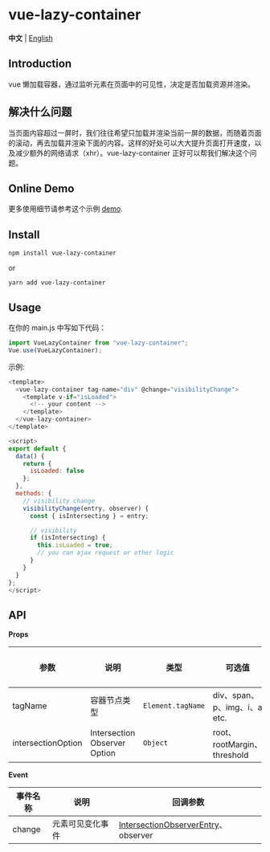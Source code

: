 # vue-lazy-container

**中文** | [English](./README.md)

## Introduction

vue 懒加载容器，通过监听元素在页面中的可见性，决定是否加载资源并渲染。

## 解决什么问题
当页面内容超过一屏时，我们往往希望只加载并渲染当前一屏的数据，而随着页面的滚动，再去加载并渲染下面的内容。这样的好处可以大大提升页面打开速度，以及减少额外的网络请求（xhr）。vue-lazy-container 正好可以帮我们解决这个问题。

## Online Demo

更多使用细节请参考这个示例 [demo](https://happy-coding-clans.github.io/vue-lazy-container/).

## Install

```
npm install vue-lazy-container
```

or

```
yarn add vue-lazy-container
```

## Usage

在你的 main.js 中写如下代码：

```javascript
import VueLazyContainer from "vue-lazy-container";
Vue.use(VueLazyContainer);
```

示例:

```javascript
<template>
  <vue-lazy-container tag-name="div" @change="visibilityChange">
    <template v-if="isLoaded">
      <!-- your content -->
    </template>
  </vue-lazy-container>
</template>

<script>
export default {
  data() {
    return {
      isLoaded: false
    };
  },
  methods: {
    // visibility change
    visibilityChange(entry, observer) {
      const { isIntersecting } = entry;

      // visibility
      if (isIntersecting) {
        this.isLoaded = true;
        // you can ajax request or other logic
      }
    }
  }
};
</script>

```

## API

**Props**

| 参数    | 说明         | 类型              | 可选值                       | 默认值 |
| ------- | ------------ | ----------------- | ---------------------------- | ------ |
| tagName | 容器节点类型 | `Element.tagName` | div、span、p、img、i、a etc. | -      |
| intersectionOption | Intersection Observer Option | `Object` | root、rootMargin、threshold | -      |


**Event**

| 事件名称 | 说明         | 回调参数   |
| -------- | ------------ | ---------- |
| change   | 元素可见变化事件 | [IntersectionObserverEntry](https://developer.mozilla.org/en-US/docs/Web/API/IntersectionObserverEntry)、observer |
